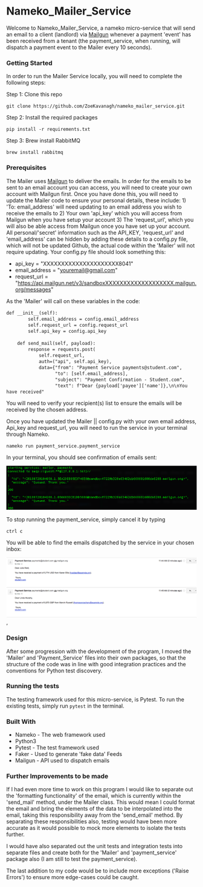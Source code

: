 # Nameko_Mailer_Service

Welcome to Nameko_Mailer_Service, a nameko micro-service that will send an email to a client (landlord) via [Mailgun](https://mailgun.com) whenever a payment 'event' has been received from a tenant (the payment_service, when running, will dispatch a payment event to the Mailer every 10 seconds).

### Getting Started
In order to run the Mailer Service locally, you will need to complete the following steps:

Step 1: Clone this repo

```
git clone https://github.com/ZoeKavanagh/nameko_mailer_service.git
```
Step 2: Install the required packages

```
pip install -r requirements.txt
```
Step 3: Brew install RabbitMQ

```
brew install rabbitmq
```

### Prerequisites

The Mailer uses [Mailgun](https://mailgun.com) to deliver the emails.  In order for the emails to be sent to an email account you can access, you will need to create your own account with Mailgun first.  Once you have done this, you will need to update the Mailer code to ensure your personal details, these include: 1) 'To: email_address' will need updating to an email address you wish to receive the emails to 2) Your own 'api_key' which you will access from Mailgun when you have setup your account 3) The 'request_url', which you will also be able access from Mailgun once you have set up your account.  All personal/'secret' information such as the API_KEY, 'request_url' and 'email_address' can be hidden by adding these details to a config.py file, which will not be updated Github, the actual code within the 'Mailer' will not require updating.  Your config.py file should look something this:

 - api_key = "XXXXXXXXXXXXXXXXXXXXX8041"
 - email_address = "youremail@gmail.com"
 - request_url = "https://api.mailgun.net/v3/sandboxXXXXXXXXXXXXXXXXXXX.mailgun.org/messages"

As the 'Mailer' will call on these variables in the code:

```
def __init__(self):
        self.email_address = config.email_address
        self.request_url = config.request_url
        self.api_key = config.api_key

    def send_mail(self, payload):
        response = requests.post(
            self.request_url,
            auth=("api", self.api_key),
            data={"from": "Payment Service payments@student.com",
                  "to": [self.email_address],
                  "subject": "Payment Confirmation - Student.com",
                  "text": f"Dear {payload['payee']['name']},\n\nYou have received"
```

You will need to verify your recipient(s) list to ensure the emails will be received by the chosen address. 

Once you have updated the Mailer || config.py with your own email address, Api_key and request_url, you will need to run the service in your terminal through Nameko.

```
nameko run payment_service.payment_service
```
In your terminal, you should see confirmation of emails sent:

![alt text](/images/terminal_demo.png)

To stop running the payment_service, simply cancel it by typing
```
ctrl c
```

You will be able to find the emails dispatched by the service in your chosen inbox:

![alt text](/images/email_demo.png), 

### Design
After some progression with the development of the program, I moved the 'Mailer' and 'Payment_Service' files into their own packages, so that the structure of the code was in line with good integration practices and the conventions for Python test discovery.

### Running the tests
The testing framework used for this micro-service, is Pytest. To run the existing tests, simply run ``` pytest ``` in the terminal.

### Built With
 - Nameko - The web framework used
 - Python3
 - Pytest - The test framework used
 - Faker - Used to generate 'fake data' Feeds
 - Mailgun - API used to dispatch emails

### Further Improvements to be made
If I had even more time to work on this program I would like to separate out the 'formatting functionality' of the email, which is currently within the 'send_mail' method, under the Mailer class.  This would mean I could format the email and bring the elements of the data to be interpolated into the email, taking this responsibility away from the 'send_email' method. By separating these responsibilities also, testing would have been more accurate as it would possible to mock more elements to isolate the tests further.

I would have also separated out the unit tests and integration tests into separate files and create both for the 'Mailer' and  'payment_service' package also (I am still to test the payment_service).

The last addition to my code would be to include more exceptions ('Raise Errors') to ensure more edge-cases could be caught.
